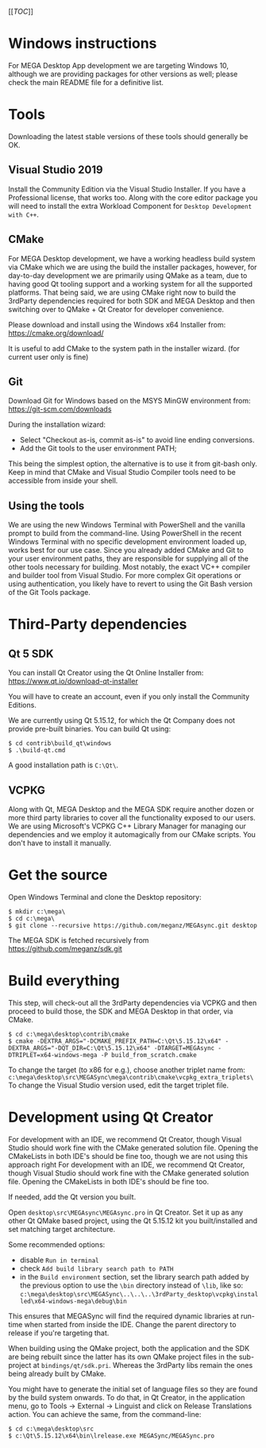 [[_TOC_]]

# Windows instructions

For MEGA Desktop App development we are targeting Windows 10, although we are providing
packages for other versions as well; please check the main README file for a definitive
list.

# Tools

Downloading the latest stable versions of these tools should generally be OK.

## Visual Studio 2019

Install the Community Edition via the Visual Studio Installer. If you have a
Professional license, that works too. Along with the core editor package you
will need to install the extra Workload Component for `Desktop Development with C++`.

## CMake

For MEGA Desktop development, we have a working headless build system via CMake
which we are using the build the installer packages, however, for day-to-day
development we are primarily using QMake as a team, due to having good Qt
tooling support and a working system for all the supported platforms. That being
said, we are using CMake right now to build the 3rdParty dependencies required
for both SDK and MEGA Desktop and then switching over to QMake + Qt Creator for
developer convenience.

Please download and install using the Windows x64 Installer from:
https://cmake.org/download/

It is useful to add CMake to the system path in the installer wizard. (for
current user only is fine)

## Git

Download Git for Windows based on the MSYS MinGW environment from:
https://git-scm.com/downloads

During the installation wizard:
- Select "Checkout as-is, commit as-is" to avoid line ending conversions.
- Add the Git tools to the user environment PATH;

This being the simplest option, the alternative is to use it from git-bash only.
Keep in mind that CMake and Visual Studio Compiler tools need to be accessible
from inside your shell.

## Using the tools

We are using the new Windows Terminal with PowerShell and the vanilla prompt to
build from the command-line. Using PowerShell in the recent Windows Terminal with
no specific development environment loaded up, works best for our use case.
Since you already added CMake and Git to your user environment paths, they are
responsible for supplying all of the other tools necessary for building. Most
notably, the exact VC++ compiler and builder tool from Visual Studio. For more
complex Git operations or using authentication, you likely have to revert to
using the Git Bash version of the Git Tools package.

# Third-Party dependencies

## Qt 5 SDK

You can install Qt Creator using the Qt Online Installer from:
https://www.qt.io/download-qt-installer

You will have to create an account, even if you only install the Community
Editions.

We are currently using Qt 5.15.12, for which the Qt Company does not provide pre-built
binaries. You can build Qt using:
```
$ cd contrib\build_qt\windows
$ .\build-qt.cmd
```
A good installation path is `C:\Qt\`.

## VCPKG

Along with Qt, MEGA Desktop and the MEGA SDK require another dozen or more
third party libraries to cover all the functionality exposed to our users. We are
using Microsoft's VCPKG C++ Library Manager for managing our dependencies and we
employ it automagically from our CMake scripts. You don't have to install it
manually.

# Get the source

Open Windows Terminal and clone the Desktop repository:
```
$ mkdir c:\mega\
$ cd c:\mega\
$ git clone --recursive https://github.com/meganz/MEGAsync.git desktop
```

The MEGA SDK is fetched recursively from https://github.com/meganz/sdk.git

# Build everything

This step, will check-out all the 3rdParty dependencies via VCPKG and then
proceed to build those, the SDK and MEGA Desktop in that order, via CMake.

```
$ cd c:\mega\desktop\contrib\cmake
$ cmake -DEXTRA_ARGS="-DCMAKE_PREFIX_PATH=C:\Qt\5.15.12\x64" -DEXTRA_ARGS="-DQT_DIR=C:\Qt\5.15.12\x64" -DTARGET=MEGAsync -DTRIPLET=x64-windows-mega -P build_from_scratch.cmake
```

To change the target (to x86 for e.g.), choose another triplet name from:
`c:\mega\desktop\src\MEGASync\mega\contrib\cmake\vcpkg_extra_triplets\`
To change the Visual Studio version used, edit the target triplet file.


# Development using Qt Creator

For development with an IDE, we recommend Qt Creator, though Visual Studio
should work fine with the CMake generated solution file. Opening the CMakeLists
in both IDE's should be fine too, though we are not using this approach right
For development with an IDE, we recommend Qt Creator, though Visual Studio
should work fine with the CMake generated solution file. Opening the CMakeLists
in both IDE's should be fine too.

If needed, add the Qt version you built.

Open `desktop\src\MEGAsync\MEGAsync.pro` in Qt Creator.
Set it up as any other Qt QMake based project, using the Qt 5.15.12 kit you built/installed
and set matching target architecture. 

Some recommended options:
- disable `Run in terminal`
- check `Add build library search path to PATH`
- in the `Build environment` section, set the library search path added
by the previous option to use the `\bin` directory instead of `\lib`, like
so:
`c:\mega\desktop\src\MEGASync\..\..\..\3rdParty_desktop\vcpkg\installed\x64-windows-mega\debug\bin`

This ensures that MEGASync will find the required dynamic libraries at run-time
when started from inside the IDE. Change the parent directory to release if
you're targeting that.

When building using the QMake project, both the application and the SDK are
being rebuilt since the latter has its own QMake project files in the
sub-project at `bindings/qt/sdk.pri`. Whereas the 3rdParty libs remain the ones
being already built by CMake.

You might have to generate the initial set of language files so they are found
by the build system onwards. To do that, in Qt Creator, in the application menu,
go to Tools -> External -> Linguist and click on Release Translations action.
You can achieve the same, from the command-line:
```
$ cd c:\mega\desktop\src
$ c:\Qt\5.15.12\x64\bin\lrelease.exe MEGASync/MEGASync.pro
```

